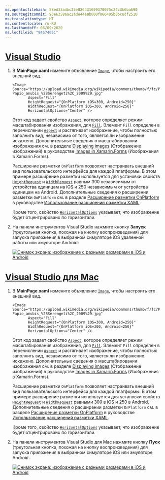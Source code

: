 ```yaml
---
ms.openlocfilehash: 58ed33adbc25e026431609370075c24c3b6ba690
ms.sourcegitcommit: 93e6358aac2ade44e8b800f066405b8bc8df2510
ms.translationtype: HT
ms.contentlocale: ru-RU
ms.lasthandoff: 06/09/2020
ms.locfileid: "84574651"
---
```

# <a name="visual-studio"></a>[Visual Studio](#tab/vswin)

1. В **MainPage.xaml** измените объявление [`Image`](xref:Xamarin.Forms.Image), чтобы настроить его внешний вид.

    ```xaml
    <Image Source="https://upload.wikimedia.org/wikipedia/commons/thumb/f/fc/Papio_anubis_%28Serengeti%2C_2009%29.jpg/200px-Papio_anubis_%28Serengeti%2C_2009%29.jpg"
           Aspect="Fill"
           HeightRequest="{OnPlatform iOS=300, Android=250}"
           WidthRequest="{OnPlatform iOS=300, Android=250}"
           HorizontalOptions="Center" />
    ```

    Этот код задает свойство [`Aspect`](xref:Xamarin.Forms.Image.Aspect), которое определяет режим масштабирования изображения, для [`Fill`](xref:Xamarin.Forms.Aspect.Fill). Элемент `Fill` определен в перечислении [`Aspect`](xref:Xamarin.Forms.Aspect) и растягивает изображение, чтобы полностью заполнить вид, независимо от того, является ли изображение искажено. Дополнительные сведения о масштабировании изображения см. в разделе [Displaying images](~/xamarin-forms/user-interface/images.md#display-images) (Отображение изображений) в руководстве [Images in Xamarin.Forms](~/xamarin-forms/user-interface/images.md) (Изображения в Xamarin.Forms).

    Расширение разметки `OnPlatform` позволяет настраивать внешний вид пользовательского интерфейса для каждой платформы. В этом примере расширение разметки используется для установки свойств [`HeightRequest`](xref:Xamarin.Forms.VisualElement.HeightRequest) и [`WidthRequest`](xref:Xamarin.Forms.VisualElement.WidthRequest) равным 300 независимым от устройства единицам на iOS и 250 независимым от устройства единицам на Android. Дополнительные сведения о расширении разметки `OnPlatform` см. в разделе [Расширение разметки OnPlatform](~/xamarin-forms/xaml/markup-extensions/consuming.md#onplatform-markup-extension) в руководстве [Использование расширений разметки XAML](~/xamarin-forms/xaml/markup-extensions/consuming.md).

    Кроме того, свойство [`HorizontalOptions`](xref:Xamarin.Forms.View.HorizontalOptions) указывает, что изображение будет отцентрировано по горизонтали.

1. На панели инструментов Visual Studio нажмите кнопку **Запуск** (треугольная кнопка, похожая на кнопку воспроизведения) для запуска приложения в выбранном симуляторе iOS удаленной работы или эмуляторе Android:

    [![Снимок экрана: изображение с разными размерами в iOS и Android](../images/customize-appearance.png "Изображение с разными размерами в зависимости от платформы")](../images/customize-appearance-large.png#lightbox "Изображение с разными размерами в зависимости от платформы")

# <a name="visual-studio-for-mac"></a>[Visual Studio для Mac](#tab/vsmac)

1. В **MainPage.xaml** измените объявление [`Image`](xref:Xamarin.Forms.Image), чтобы настроить его внешний вид.

    ```xaml
    <Image Source="https://upload.wikimedia.org/wikipedia/commons/thumb/f/fc/Papio_anubis_%28Serengeti%2C_2009%29.jpg/200px-Papio_anubis_%28Serengeti%2C_2009%29.jpg"
           Aspect="Fill"
           HeightRequest="{OnPlatform iOS=300, Android=250}"
           WidthRequest="{OnPlatform iOS=300, Android=250}"
           HorizontalOptions="Center" />
    ```

    Этот код задает свойство [`Aspect`](xref:Xamarin.Forms.Image.Aspect), которое определяет режим масштабирования изображения, для [`Fill`](xref:Xamarin.Forms.Aspect.Fill). Элемент `Fill` определен в перечислении [`Aspect`](xref:Xamarin.Forms.Aspect) и растягивает изображение, чтобы полностью заполнить вид, независимо от того, является ли изображение искажено. Дополнительные сведения о масштабировании изображения см. в разделе [Displaying images](~/xamarin-forms/user-interface/images.md#display-images) (Отображение изображений) в руководстве [Images in Xamarin.Forms](~/xamarin-forms/user-interface/images.md) (Изображения в Xamarin.Forms).

    Расширение разметки `OnPlatform` позволяет настраивать внешний вид пользовательского интерфейса для каждой платформы. В этом примере расширение разметки используется для установки свойств [`HeightRequest`](xref:Xamarin.Forms.VisualElement.HeightRequest) и [`WidthRequest`](xref:Xamarin.Forms.VisualElement.WidthRequest) равными 300 в iOS и 250 в Android. Дополнительные сведения о расширении разметки `OnPlatform` см. в разделе [Расширение разметки OnPlatform](~/xamarin-forms/xaml/markup-extensions/consuming.md#onplatform-markup-extension) в руководстве [Использование расширений разметки XAML](~/xamarin-forms/xaml/markup-extensions/consuming.md).

    Кроме того, свойство [`HorizontalOptions`](xref:Xamarin.Forms.View.HorizontalOptions) указывает, что изображение будет отцентрировано по горизонтали.

1. На панели инструментов Visual Studio для Mac нажмите кнопку **Пуск** (треугольная кнопка, похожая на кнопку воспроизведения) для запуска приложения в выбранном симуляторе iOS или эмуляторе Android.

    [![Снимок экрана: изображение с разными размерами в iOS и Android](../images/customize-appearance.png "Изображение с разными размерами в зависимости от платформы")](../images/customize-appearance-large.png#lightbox "Изображение с разными размерами в зависимости от платформы")
